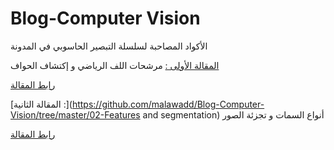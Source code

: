 # Blog-Computer Vision
 الأكواد المصاحبة لسلسلة التبصير الحاسوبي  في المدونة

[المقالة الأولى :](https://github.com/malawadd/Blog-Computer-Vision/tree/master/01-Filters)  مرشحات اللف الرياضي و إكتشاف الحواف

[رابط المقالة](http://malawad.com/blog/convolutional-filters-and-edge-detection/?utm_source=Arabic&utm_medium=github&utm_campaign=Mohammed_alawad)  

[المقالة الثانية :](https://github.com/malawadd/Blog-Computer-Vision/tree/master/02-Features and segmentation)   أنواع السمات و تجزئة الصور

[رابط المقالة](http://malawad.com/blog/types-of-features-&-image-segmentation/?utm_source=Arabic&utm_medium=github&utm_campaign=Mohammed_alawad)  



